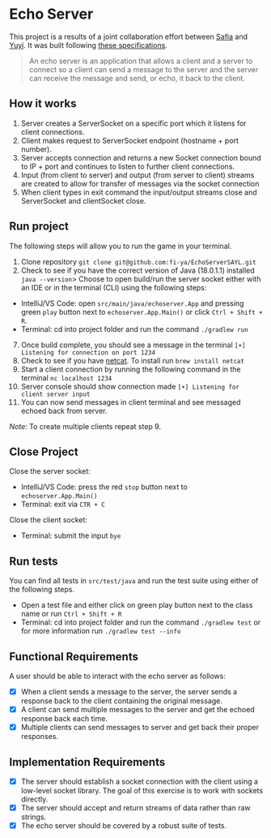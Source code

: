# Echo Server
This project is a results of a joint collaboration effort between [Safia](https://github.com/fi-ya) and [Yuyi](https://github.com/yuyi365).
It was built following [these specifications](https://github.com/8thlight/apprenticeship_syllabus/blob/master/shared_resources/projects/http_server/01_beginner/echo_server.md).


> 
> An echo server is an application that allows a client and a server to connect so a client can send a message to the server and the server can receive the message and send, or echo, it back to the client.
> 

## How it works
1. Server creates a ServerSocket on a specific port which it listens for client connections.
2. Client makes request to ServerSocket endpoint (hostname + port number).
3. Server accepts connection and returns a new Socket connection bound to IP + port and continues to listen to further client connections.
4. Input (from client to server) and output (from server to client) streams are created to allow for transfer of messages via the socket connection
5. When client types in exit command the input/output streams close and ServerSocket and clientSocket close.

## Run project
The following steps will allow you to run the game in your terminal.
1. Clone repository `git clone git@github.com:fi-ya/EchoServerSAYL.git`
2. Check to see if you have the correct version of Java (18.0.1.1) installed `java --version`>
Choose to open build/run the server socket either with an IDE or in the terminal (CLI) using the following steps:
- IntelliJ/VS Code: open `src/main/java/echoserver.App` and pressing green `play` button next to `echoserver.App.Main()` or click `Ctrl + Shift + R`.
- Terminal: cd into project folder and run the command `./gradlew run`
7. Once build complete, you should see a message in the terminal `[+] Listening for connection on port 1234`
8. Check to see if you have [netcat](https://brewinstall.org/install-netcat-on-mac-with-brew/). To install run `brew install netcat`
9. Start a client connection by running the following command in the terminal `nc localhost 1234`
10. Server console should show connection made `[+] Listening for client server input`
11. You can now send messages in client terminal and see messaged echoed back from server.

_Note:_ To create multiple clients repeat step 9.

## Close Project
Close the server socket:
- IntelliJ/VS Code: press the red `stop` button next to `echoserver.App.Main()`
- Terminal: exit via `CTR + C`

Close the client socket:
- Terminal: submit the input `bye`

## Run tests
You can find all tests in `src/test/java` and run the test suite using either of the following steps. 
- Open a test file and either click on green play button next to the class name or run `Ctrl + Shift + R`
- Terminal: cd into project folder and run the command `./gradlew test` or for more information run `./gradlew test --info` 

## Functional Requirements
A user should be able to interact with the echo server as follows:

- [x] When a client sends a message to the server, the server sends a response back to the client containing the original message. 
- [x] A client can send multiple messages to the server and get the echoed response back each time.
- [x] Multiple clients can send messages to server and get back their proper responses.

## Implementation Requirements
- [x] The server should establish a socket connection with the client using a low-level socket library. The goal of this exercise is to work with sockets directly.
- [x] The server should accept and return streams of data rather than raw strings.
- [x] The echo server should be covered by a robust suite of tests.
